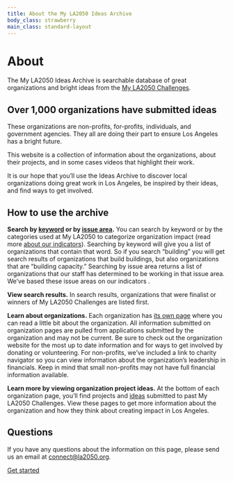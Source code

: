 ```yaml
---
title: About the My LA2050 Ideas Archive
body_class: strawberry
main_class: standard-layout
---
```


# About

<div class="introduction">
<p style="max-width: 33em">The My LA2050 Ideas Archive is searchable database of great organizations and bright ideas from the <a href="https://activation.la2050.org">My LA2050 Challenges</a>.</p>
</div>

## Over 1,000 organizations have submitted ideas

These organizations are non-profits, for-profits, individuals, and government agencies. They all are doing their part to ensure Los Angeles has a bright future. 

This website is a collection of information about the organizations, about their projects, and in some cases videos that highlight their work.

It is our hope that you’ll use the Ideas Archive to discover local organizations doing great work in Los Angeles, be inspired by their ideas, and find ways to get involved.

## How to use the archive

**Search by [keyword](/search/?keywords=schools) or by [issue area](/education-&-youth/).** You can search by keyword or by the categories used at My LA2050 to categorize organization impact (read more [about our indicators](http://la2050.org/metrics)). Searching by keyword will give you a list of organizations that contain that word. So if you search “building” you will get search results of organizations that build buildings, but also organizations that are “building capacity.” Searching by issue area returns a list of organizations that our staff has determined to be working in that issue area. We’ve based these issue areas on our indicators <LINK>.

**View search results.** In search results, organizations that were finalist or winners of My LA2050 Challenges are listed first. 

**Learn about organizations.** Each organization has [its own page](/826la/) where you can read a little bit about the organization. All information submitted on organization pages are pulled from applications submitted by the organization and may not be current. Be sure to check out the organization website for the most up to date information and for ways to get involved by donating or volunteering. For non-profits, we’ve included a link to charity navigator so you can view information about the organization’s leadership in financials. Keep in mind that small non-profits may not have full financial information available.

**Learn more by viewing organization project ideas.** At the bottom of each organization page, you’ll find projects and [ideas](/826la/#ideas) submitted to past My LA2050 Challenges. View these pages to get more information about the organization and how they think about creating impact in Los Angeles. 

## Questions

If you have any questions about the information on this page, please send us an email at [connect@la2050.org](mailto:connect@la2050.org).

<div class="introduction">
<p class="action"><a href="/">Get started</a></p>
</div>
